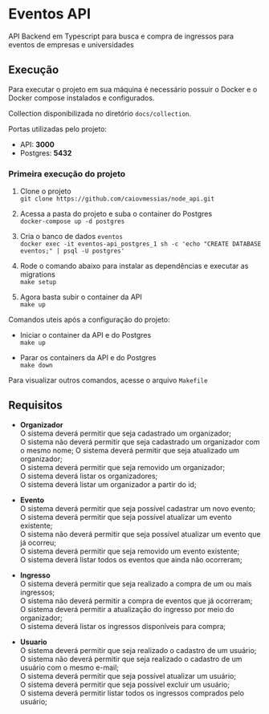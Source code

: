 # Eventos API
API Backend em Typescript para busca e compra de ingressos para eventos de empresas e universidades

## Execução

Para executar o projeto em sua máquina é necessário possuir o Docker e o Docker compose instalados e configurados.

Collection disponibilizada no diretório `docs/collection`.

Portas utilizadas pelo projeto:
- API: **3000**
- Postgres: **5432**

### Primeira execução do projeto

1. Clone o projeto  
`git clone https://github.com/caiovmessias/node_api.git`

2. Acessa a pasta do projeto e suba o container do Postgres  
`docker-compose up -d postgres`

3. Cria o banco de dados `eventos`  
`docker exec -it eventos-api_postgres_1 sh -c 'echo "CREATE DATABASE eventos;" | psql -U postgres'`

4. Rode o comando abaixo para instalar as dependências e executar as migrations  
`make setup`

5. Agora basta subir o container da API  
`make up`

Comandos uteis após a configuração do projeto:

- Iniciar o container da API e do Postgres  
`make up`

- Parar os containers da API e do Postgres  
`make down`

Para visualizar outros comandos, acesse o arquivo `Makefile`  

## Requisitos
- **Organizador**  
O sistema deverá permitir que seja cadastrado um organizador;  
O sistema não deverá permitir que seja cadastrado um organizador com o mesmo nome;
O sistema deverá permitir que seja atualizado um organizador;  
O sistema deverá permitir que seja removido um organizador;  
O sistema deverá listar os organizadores;  
O sistema deverá listar um organizador a partir do id;

- **Evento**  
O sistema deverá permitir que seja possível cadastrar um novo evento;  
O sistema deverá permitir que seja possível atualizar um evento existente;  
O sistema não deverá permitir que seja possível atualizar um evento que já ocorreu;  
O sistema deverá permitir que seja removido um evento existente;  
O sistema deverá listar todos os eventos que ainda não ocorreram;  

- **Ingresso**  
O sistema deverá permitir que seja realizado a compra de um ou mais ingressos;  
O sistema não deverá permitir a compra de eventos que já ocorreram;  
O sistema deverá permitir a atualização do ingresso por meio do organizador;  
O sistema deverá listar os ingressos disponíveis para compra;  

- **Usuario**  
O sistema deverá permitir que seja realizado o cadastro de um usuário;  
O sistema não deverá permitir que seja realizado o cadastro de um usuário com o mesmo e-mail;  
O sistema deverá permitir que seja possível atualizar um usuário;  
O sistema deverá permitir que seja possível excluir um usuário;  
O sistema deverá permitir listar todos os ingressos comprados pelo usuário;  
